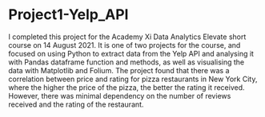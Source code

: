 # Project1-Yelp_API

I completed this project for the Academy Xi Data Analytics Elevate short course on 14 August 2021.
It is one of two projects for the course, and focused on using Python to extract data from the Yelp API and analysing it with Pandas dataframe function and methods, as well as visualising the data with Matplotlib and Folium.
The project found that there was a correlation between price and rating for pizza restaurants in New York City, where the higher the price of the pizza, the better the rating it received. However, there was minimal dependency on the number of reviews received and the rating of the restaurant.
